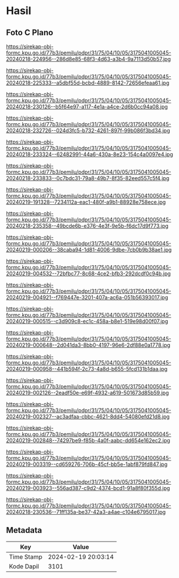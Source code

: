 # Hasil

## Foto C Plano

https://sirekap-obj-formc.kpu.go.id/77b3/pemilu/pdpr/31/75/04/10/05/3175041005045-20240218-224956--286d8e85-68f3-4d63-a3b4-9a7113d50b57.jpg

https://sirekap-obj-formc.kpu.go.id/77b3/pemilu/pdpr/31/75/04/10/05/3175041005045-20240218-225333--a5dbf55d-bcbd-4889-8142-72656efeaa61.jpg

https://sirekap-obj-formc.kpu.go.id/77b3/pemilu/pdpr/31/75/04/10/05/3175041005045-20240218-230126--b5f64e97-a117-4e1a-a4ce-2d6b0cc94a08.jpg

https://sirekap-obj-formc.kpu.go.id/77b3/pemilu/pdpr/31/75/04/10/05/3175041005045-20240218-232726--024d3fc5-b732-4261-897f-99b086f3bd34.jpg

https://sirekap-obj-formc.kpu.go.id/77b3/pemilu/pdpr/31/75/04/10/05/3175041005045-20240218-233324--62482991-44a6-430a-8e23-154c4a0097e4.jpg

https://sirekap-obj-formc.kpu.go.id/77b3/pemilu/pdpr/31/75/04/10/05/3175041005045-20240218-233833--0c7bdc31-79a8-49b7-8f35-82eed557c5f4.jpg

https://sirekap-obj-formc.kpu.go.id/77b3/pemilu/pdpr/31/75/04/10/05/3175041005045-20240219-191328--7234112a-eac1-480f-a9b1-88928e758ece.jpg

https://sirekap-obj-formc.kpu.go.id/77b3/pemilu/pdpr/31/75/04/10/05/3175041005045-20240218-235358--49bcde6b-e376-4e3f-9e5b-f6dc17d9f773.jpg

https://sirekap-obj-formc.kpu.go.id/77b3/pemilu/pdpr/31/75/04/10/05/3175041005045-20240219-000206--38caba94-1d81-4006-9dbe-7cb0b9b38ae1.jpg

https://sirekap-obj-formc.kpu.go.id/77b3/pemilu/pdpr/31/75/04/10/05/3175041005045-20240219-004532--72bfbc77-8c68-4ce2-bfb3-292dcdf0c94b.jpg

https://sirekap-obj-formc.kpu.go.id/77b3/pemilu/pdpr/31/75/04/10/05/3175041005045-20240219-004921--f769447e-3201-407a-ac6a-051b56393017.jpg

https://sirekap-obj-formc.kpu.go.id/77b3/pemilu/pdpr/31/75/04/10/05/3175041005045-20240219-000515--c3d909c8-ec1c-458a-b8e1-519e98d00f07.jpg

https://sirekap-obj-formc.kpu.go.id/77b3/pemilu/pdpr/31/75/04/10/05/3175041005045-20240219-000648--2d041da3-8bb0-4197-96e6-2df88e0a1778.jpg

https://sirekap-obj-formc.kpu.go.id/77b3/pemilu/pdpr/31/75/04/10/05/3175041005045-20240219-000958--441b594f-2c73-4a8d-b655-5fcd131b1daa.jpg

https://sirekap-obj-formc.kpu.go.id/77b3/pemilu/pdpr/31/75/04/10/05/3175041005045-20240219-002126--2eadf50e-e69f-4932-a619-501673d85b59.jpg

https://sirekap-obj-formc.kpu.go.id/77b3/pemilu/pdpr/31/75/04/10/05/3175041005045-20240219-002327--ac3adfaa-cbbc-4621-8dd4-54080efd21d8.jpg

https://sirekap-obj-formc.kpu.go.id/77b3/pemilu/pdpr/31/75/04/10/05/3175041005045-20240219-002848--74297be9-f85b-4a0f-aabc-dd654e162ec2.jpg

https://sirekap-obj-formc.kpu.go.id/77b3/pemilu/pdpr/31/75/04/10/05/3175041005045-20240219-003319--cd659276-706b-45cf-bb5e-1abf879fd847.jpg

https://sirekap-obj-formc.kpu.go.id/77b3/pemilu/pdpr/31/75/04/10/05/3175041005045-20240219-003923--556ad387-c9d2-4374-bcd1-91a8f80f355d.jpg

https://sirekap-obj-formc.kpu.go.id/77b3/pemilu/pdpr/31/75/04/10/05/3175041005045-20240218-230536--71ff135a-be37-42a3-a4ae-c104e6795017.jpg


## Metadata

| Key        | Value               |
| ---------- | ------------------- |
| Time Stamp | 2024-02-19 20:03:14 |
| Kode Dapil | 3101                |



